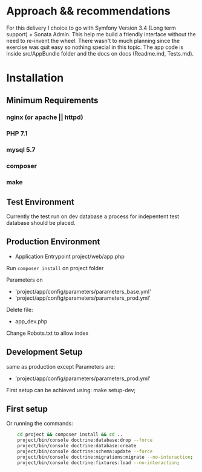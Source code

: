 # Approach && recommendations

For this delivery I choice to go with Symfony Version 3.4 (Long term support) + Sonata Admin. This help me build a friendly interface without the need to re-invent the wheel.
There wasn't to much planning since the exercise was quit easy so nothing special in this topic. The app code is inside src/AppBundle folder and the docs on docs (Readme.md, Tests.md).

# Installation

## Minimum Requirements
### nginx (or apache || httpd)
### PHP 7.1
### mysql 5.7
### composer
### make

## Test Environment
Currently the test run on dev database a process for indepentent test database should be placed.

## Production Environment
- Application Entrypoint
project/web/app.php

Run `composer install` on project folder

Parameters on
- 'project/app/config/parameters/parameters_base.yml'
- 'project/app/config/parameters/parameters_prod.yml'

Delete file:
- app_dev.php

Change Robots.txt to allow index

## Development Setup
same as production except
Parameters are:
- 'project/app/config/parameters/parameters_prod.yml'

First setup can be achieved using:
make setup-dev;


## First setup
Or running the commands:

```bash
    cd project && composer install && cd ..
	project/bin/console doctrine:database:drop --force
	project/bin/console doctrine:database:create
	project/bin/console doctrine:schema:update --force
	project/bin/console doctrine:migrations:migrate --no-interaction;
	project/bin/console doctrine:fixtures:load --no-interaction;
```
